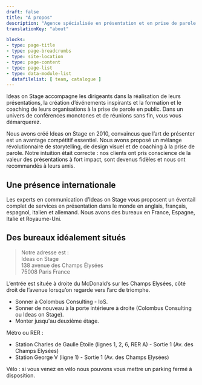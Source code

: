 ```yaml
---
draft: false
title: "À propos"
description: "Agence spécialisée en présentation et en prise de parole en public pour les grands groupes internationaux."
translationKey: "about"

blocks:
- type: page-title
- type: page-breadcrumbs
- type: site-location
- type: page-content
- type: page-list
- type: data-module-list
  datafilelist: [ team, catalogue ]
---
```


Ideas on Stage accompagne les dirigeants dans la réalisation de leurs présentations, la création d’événements inspirants et la formation et le coaching de leurs organisations à la prise de parole en public. Dans un univers de conférences monotones et de réunions sans fin, vous vous démarquerez.

Nous avons créé Ideas on Stage en 2010, convaincus que l’art de présenter est un avantage compétitif essentiel. Nous avons proposé un mélange révolutionnaire de storytelling, de design visuel et de coaching à la prise de parole. Notre intuition était correcte : nos clients ont pris conscience de la valeur des présentations à fort impact, sont devenus fidèles et nous ont recommandés à leurs amis.

## Une présence internationale

Les experts en communication d’Ideas on Stage vous proposent un éventail complet de services en présentation dans le monde en anglais, français, espagnol, italien et allemand. Nous avons des bureaux en France, Espagne, Italie et Royaume-Uni.

## Des bureaux idéalement situés

> Notre adresse est :<br>
Ideas on Stage<br>
138 avenue des Champs Élysées<br>
75008 Paris France

L’entrée est située à droite du McDonald’s sur les Champs Elysées, côté droit de l’avenue lorsqu’on regarde vers l’arc de triomphe.
- Sonner à Colombus Consulting - IoS.
- Sonner de nouveau à la porte intérieure à droite (Colombus Consulting ou Ideas on Stage).
- Monter jusqu'au deuxième étage.

Métro ou RER :
- Station Charles de Gaulle Étoile (lignes 1, 2, 6, RER A) - Sortie 1 (Av. des Champs Elysées)
- Station George V (ligne 1) - Sortie 1 (Av. des Champs Elysées)

Vélo : si vous venez en vélo nous pouvons vous mettre un parking fermé à disposition.
